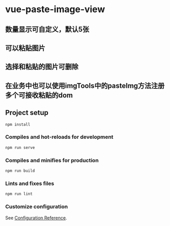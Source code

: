 # vue-paste-image-view


## 数量显示可自定义，默认5张
## 可以粘贴图片
## 选择和粘贴的图片可删除
## 在业务中也可以使用imgTools中的pasteImg方法注册多个可接收粘贴的dom


## Project setup
```
npm install
```

### Compiles and hot-reloads for development
```
npm run serve
```

### Compiles and minifies for production
```
npm run build
```

### Lints and fixes files
```
npm run lint
```

### Customize configuration
See [Configuration Reference](https://cli.vuejs.org/config/).
